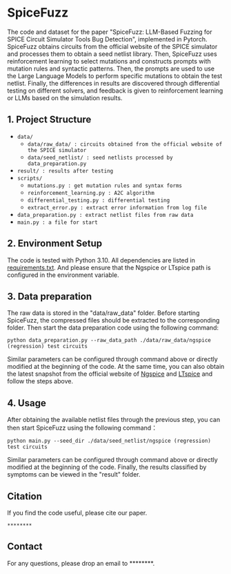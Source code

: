 # SpiceFuzz

The code and dataset for the paper "SpiceFuzz: LLM-Based Fuzzing for SPICE Circuit Simulator Tools Bug Detection", implemented in Pytorch. SpiceFuzz obtains circuits from the official website of the SPICE simulator and processes them to obtain a seed netlist library. Then, SpiceFuzz uses reinforcement learning to select mutations and constructs prompts with mutation rules and syntactic patterns. Then, the prompts are used to use the Large Language Models to perform specific mutations to obtain the test netlist. Finally, the differences in results are discovered through differential testing on different solvers, and feedback is given to reinforcement learning or LLMs based on the simulation results.

## 1. Project Structure
- `data/`
	- `data/raw_data/ : circuits obtained from the official website of the SPICE simulator`
	- `data/seed_netlist/ : seed netlists processed by data_preparation.py`
- `result/ : results after testing `
- `scripts/`
	- `mutations.py : get mutation rules and syntax forms`
	- `reinforcement_learning.py : A2C algorithm`
	- `differential_testing.py : differential testing`
	- `extract_error.py : extract error information from log file`
- `data_preparation.py : extract netlist files from raw data `
- `main.py : a file for start`

## 2. Environment Setup

The code is tested with Python 3.10. All dependencies are listed in [requirements.txt](requirements.txt). And please ensure that the Ngspice or LTspice path is configured in the environment variable.

## 3. Data preparation

The raw data is stored in the "data/raw_data" folder. Before starting SpiceFuzz, the compressed files should be extracted to the corresponding folder. Then start the data preparation code using the following command:
```
python data_preparation.py --raw_data_path ./data/raw_data/ngspice (regression) test circuits
```
Similar parameters can be configured through command above or directly modified at the beginning of the code. At the same time, you can also obtain the latest snapshot from the official website of [Ngspice](https://sourceforge.net/p/ngspice/ngspice/ci/master/tree/tests/) and [LTspice](https://www.analog.com/cn/resources/design-tools-and-calculators/ltspice-simulator/lt-spice-demo-circuits.html) and follow the steps above.

## 4. Usage

After obtaining the available netlist files through the previous step, you can then start SpiceFuzz using the following command：
```
python main.py --seed_dir ./data/seed_netlist/ngspice (regression) test circuits
```
Similar parameters can be configured through command above or directly modified at the beginning of the code. Finally, the results classified by symptoms can be viewed in the "result" folder.

## Citation

If you find the code useful, please cite our paper.
```
********
```

## Contact

For any questions, please drop an email to ********.
